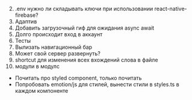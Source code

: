 2. .env нужно ли складывать ключи при использовании react-native-firebase?
3. Адаптив
4. Добавить загрузочный гиф для ожидания async await
5. Долго происходит вход в аккаунт
8. Тесты
9. Вылизать навигационный бар 
10. Может свой сервер развернуть? 
12. shortcut для изменения всех вхождений слова в файле
13. модули в модулс



- Почитать про styled component, только почитать
- Попробовать emotion/js для стилей, вынести стили в styles.ts в каждом компоненте
